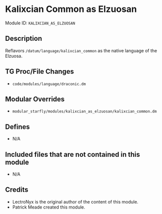 # Kalixcian Common as Elzuosan

Module ID: `KALIXCIAN_AS_ELZUOSAN`

## Description

Reflavors `/datum/language/kalixcian_common` as the native language of the
Elzuosa.

## TG Proc/File Changes

- `code/modules/language/draconic.dm`

## Modular Overrides

- `modular_starfly/modules/kalixcian_as_elzuosan/kalixcian_common.dm`

## Defines

- N/A

## Included files that are not contained in this module

- N/A

## Credits

- LectroNyx is the original author of the content of this module.
- Patrick Meade created this module.
